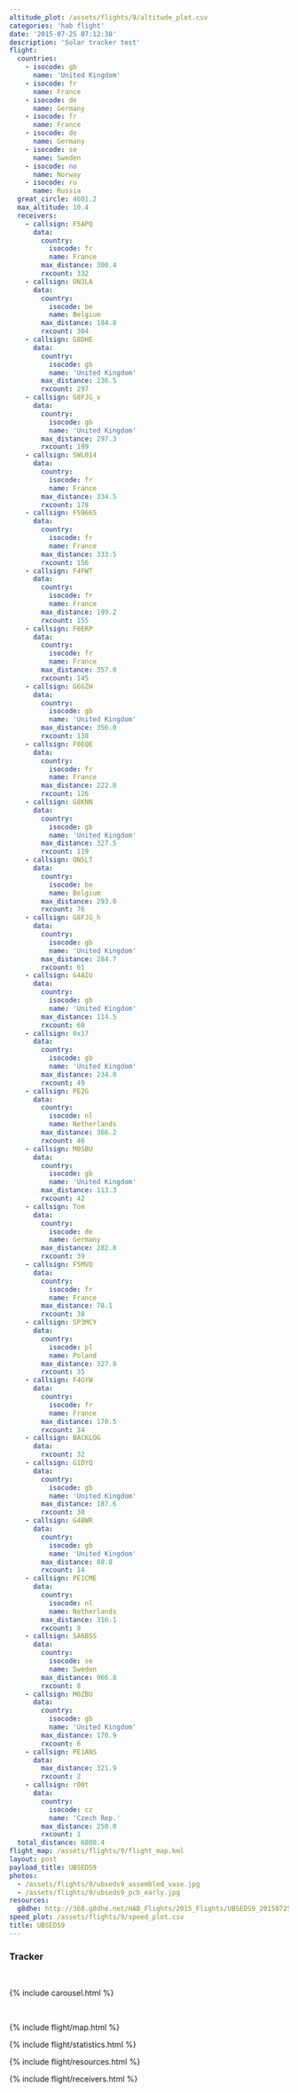 ```yaml
---
altitude_plot: /assets/flights/9/altitude_plot.csv
categories: 'hab flight'
date: '2015-07-25 07:12:38'
description: 'Solar tracker test'
flight:
  countries:
    - isocode: gb
      name: 'United Kingdom'
    - isocode: fr
      name: France
    - isocode: de
      name: Germany
    - isocode: fr
      name: France
    - isocode: de
      name: Germany
    - isocode: se
      name: Sweden
    - isocode: no
      name: Norway
    - isocode: ru
      name: Russia
  great_circle: 4601.2
  max_altitude: 10.4
  receivers:
    - callsign: F5APQ
      data:
        country:
          isocode: fr
          name: France
        max_distance: 300.4
        rxcount: 332
    - callsign: ON3LA
      data:
        country:
          isocode: be
          name: Belgium
        max_distance: 184.8
        rxcount: 304
    - callsign: G8DHE
      data:
        country:
          isocode: gb
          name: 'United Kingdom'
        max_distance: 236.5
        rxcount: 297
    - callsign: G8FJG_v
      data:
        country:
          isocode: gb
          name: 'United Kingdom'
        max_distance: 297.3
        rxcount: 199
    - callsign: SWL014
      data:
        country:
          isocode: fr
          name: France
        max_distance: 334.5
        rxcount: 178
    - callsign: F59665
      data:
        country:
          isocode: fr
          name: France
        max_distance: 333.5
        rxcount: 156
    - callsign: F4FWT
      data:
        country:
          isocode: fr
          name: France
        max_distance: 199.2
        rxcount: 155
    - callsign: F0ERP
      data:
        country:
          isocode: fr
          name: France
        max_distance: 357.0
        rxcount: 145
    - callsign: G6GZH
      data:
        country:
          isocode: gb
          name: 'United Kingdom'
        max_distance: 356.0
        rxcount: 138
    - callsign: F0EQE
      data:
        country:
          isocode: fr
          name: France
        max_distance: 222.8
        rxcount: 126
    - callsign: G8KNN
      data:
        country:
          isocode: gb
          name: 'United Kingdom'
        max_distance: 327.5
        rxcount: 119
    - callsign: ON5LT
      data:
        country:
          isocode: be
          name: Belgium
        max_distance: 293.0
        rxcount: 76
    - callsign: G8FJG_h
      data:
        country:
          isocode: gb
          name: 'United Kingdom'
        max_distance: 284.7
        rxcount: 61
    - callsign: G4AIU
      data:
        country:
          isocode: gb
          name: 'United Kingdom'
        max_distance: 114.5
        rxcount: 60
    - callsign: 0x17
      data:
        country:
          isocode: gb
          name: 'United Kingdom'
        max_distance: 234.0
        rxcount: 49
    - callsign: PE2G
      data:
        country:
          isocode: nl
          name: Netherlands
        max_distance: 366.2
        rxcount: 46
    - callsign: M0SBU
      data:
        country:
          isocode: gb
          name: 'United Kingdom'
        max_distance: 113.3
        rxcount: 42
    - callsign: Tom
      data:
        country:
          isocode: de
          name: Germany
        max_distance: 282.8
        rxcount: 39
    - callsign: F5MVO
      data:
        country:
          isocode: fr
          name: France
        max_distance: 78.1
        rxcount: 38
    - callsign: SP3MCY
      data:
        country:
          isocode: pl
          name: Poland
        max_distance: 327.8
        rxcount: 35
    - callsign: F4GYW
      data:
        country:
          isocode: fr
          name: France
        max_distance: 170.5
        rxcount: 34
    - callsign: BACKLOG
      data:
        rxcount: 32
    - callsign: G1DYQ
      data:
        country:
          isocode: gb
          name: 'United Kingdom'
        max_distance: 187.6
        rxcount: 30
    - callsign: G4BWR
      data:
        country:
          isocode: gb
          name: 'United Kingdom'
        max_distance: 88.8
        rxcount: 14
    - callsign: PE1CME
      data:
        country:
          isocode: nl
          name: Netherlands
        max_distance: 316.1
        rxcount: 8
    - callsign: SA6BSS
      data:
        country:
          isocode: se
          name: Sweden
        max_distance: 966.8
        rxcount: 8
    - callsign: M0ZBU
      data:
        country:
          isocode: gb
          name: 'United Kingdom'
        max_distance: 170.9
        rxcount: 6
    - callsign: PE1ANS
      data:
        max_distance: 321.9
        rxcount: 2
    - callsign: r00t
      data:
        country:
          isocode: cz
          name: 'Czech Rep.'
        max_distance: 250.0
        rxcount: 1
  total_distance: 6808.4
flight_map: /assets/flights/9/flight_map.kml
layout: post
payload_title: UBSEDS9
photos:
  - /assets/flights/9/ubseds9_assembled_vase.jpg
  - /assets/flights/9/ubseds9_pcb_early.jpg
resources:
  g8dhe: http://360.g8dhe.net/HAB_Flights/2015_Flights/UBSEDS9_20150725/index.php?ind=9
speed_plot: /assets/flights/9/speed_plot.csv
title: UBSEDS9
---
```


<!--more-->

### Tracker

<br/>

{% include carousel.html %}

<br/>

{% include flight/map.html %}

{% include flight/statistics.html %}

{% include flight/resources.html %}

{% include flight/receivers.html %}
